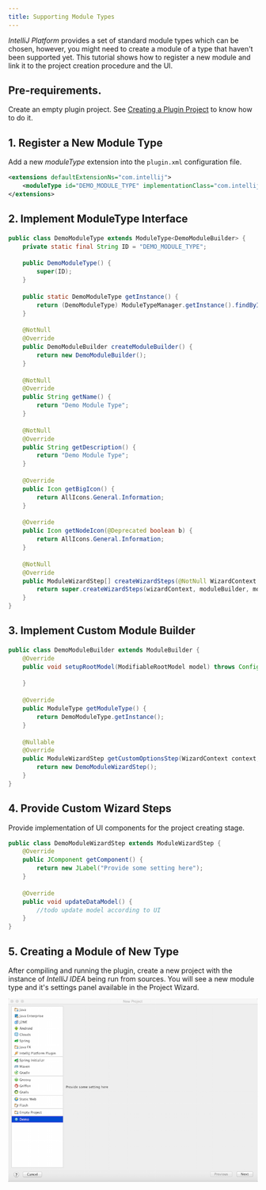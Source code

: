 ```yaml
---
title: Supporting Module Types
---
```


*IntelliJ Platform* provides a set of standard module types which can be chosen, however, you might need to create a module of a type that haven't been supported yet.
This tutorial shows how to register a new module and link it to the project creation procedure and the UI.

## Pre-requirements.

Create an empty plugin project.
See 
[Creating a Plugin Project](/basics/getting_started/creating_plugin_project.md)
to know how to do it.

## 1. Register a New Module Type

Add a new *moduleType* extension into the 
`plugin.xml`
configuration file.

```xml
<extensions defaultExtensionNs="com.intellij">
    <moduleType id="DEMO_MODULE_TYPE" implementationClass="com.intellij.tutorials.module.DemoModuleType"/>
</extensions>
```

## 2. Implement ModuleType Interface


```java
public class DemoModuleType extends ModuleType<DemoModuleBuilder> {
    private static final String ID = "DEMO_MODULE_TYPE";

    public DemoModuleType() {
        super(ID);
    }

    public static DemoModuleType getInstance() {
        return (DemoModuleType) ModuleTypeManager.getInstance().findByID(ID);
    }

    @NotNull
    @Override
    public DemoModuleBuilder createModuleBuilder() {
        return new DemoModuleBuilder();
    }

    @NotNull
    @Override
    public String getName() {
        return "Demo Module Type";
    }

    @NotNull
    @Override
    public String getDescription() {
        return "Demo Module Type";
    }

    @Override
    public Icon getBigIcon() {
        return AllIcons.General.Information;
    }

    @Override
    public Icon getNodeIcon(@Deprecated boolean b) {
        return AllIcons.General.Information;
    }

    @NotNull
    @Override
    public ModuleWizardStep[] createWizardSteps(@NotNull WizardContext wizardContext, @NotNull DemoModuleBuilder moduleBuilder, @NotNull ModulesProvider modulesProvider) {
        return super.createWizardSteps(wizardContext, moduleBuilder, modulesProvider);
    }
}
```

## 3. Implement Custom Module Builder

```java
public class DemoModuleBuilder extends ModuleBuilder {
    @Override
    public void setupRootModel(ModifiableRootModel model) throws ConfigurationException {

    }

    @Override
    public ModuleType getModuleType() {
        return DemoModuleType.getInstance();
    }

    @Nullable
    @Override
    public ModuleWizardStep getCustomOptionsStep(WizardContext context, Disposable parentDisposable) {
        return new DemoModuleWizardStep();
    }
}
```

## 4. Provide Custom Wizard Steps

Provide implementation of UI components for the project creating stage.

```java
public class DemoModuleWizardStep extends ModuleWizardStep {
    @Override
    public JComponent getComponent() {
        return new JLabel("Provide some setting here");
    }

    @Override
    public void updateDataModel() {
        //todo update model according to UI
    }
}
```

## 5. Creating a Module of New Type

After compiling and running the plugin, create a new project with the instance of *IntelliJ IDEA* being run from sources.
You will see a new module type and it's settings panel available in the Project Wizard.

![New Module Type](module_types/img/new_module_type.png)

